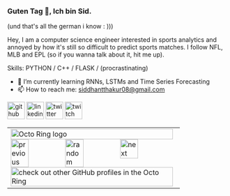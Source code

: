 ### Guten Tag 👋, Ich bin Sid.
(und that's all the german i know : )))  

Hey, I am a computer science engineer interested in sports analytics and annoyed by how it's still so difficult to predict sports matches. I follow NFL, MLB and EPL (so if you wanna talk about it, hit me up).

Skills: PYTHON / C++ / FLASK / (procrastinating)

- 🌱 I’m currently learning RNNs, LSTMs and Time Series Forecasting 
- 📫 How to reach me: siddhantthakur08@gmail.com 


[<img src='https://cdn.jsdelivr.net/npm/simple-icons@3.0.1/icons/github.svg' alt='github' height='40'>](https://github.com/sidthakur08)  [<img src='https://cdn.jsdelivr.net/npm/simple-icons@3.0.1/icons/linkedin.svg' alt='linkedin' height='40'>](https://www.linkedin.com/in/siddhant-thakur-08/)  [<img src='https://cdn.jsdelivr.net/npm/simple-icons@3.0.1/icons/twitter.svg' alt='twitter' height='40'>](https://twitter.com/sidtweetsnow)  [<img src='https://cdn.jsdelivr.net/npm/simple-icons@3.0.1/icons/twitch.svg' alt='twitch' height='40'>](http://twitch.tv/notsolilpp)  

<table><tbody><tr><td><a href="https://octo-ring.com/"><img src="https://octo-ring.com/static/img/widget/top.png" width="99%" alt="Octo Ring logo" align="top"></a><br><a href="https://octo-ring.com/p/sidthakur08/prev"><img src="https://octo-ring.com/static/img/widget/prev.png" width="33%" alt="previous" align="top" title="previous profile"></a><a href="https://octo-ring.com/p/sidthakur08/random"><img src="https://octo-ring.com/static/img/widget/random.png" width="33%" alt="random" align="top" title="random profile"></a><a href="https://octo-ring.com/p/sidthakur08/next"><img src="https://octo-ring.com/static/img/widget/next.png" width="33%" alt="next" align="top" title="next profile"></a><br><a href="https://octo-ring.com/"><img src="https://octo-ring.com/static/img/widget/bottom.png" width="99%" alt="check out other GitHub profiles in the Octo Ring" align="top"></a></td></tr></tbody></table>
